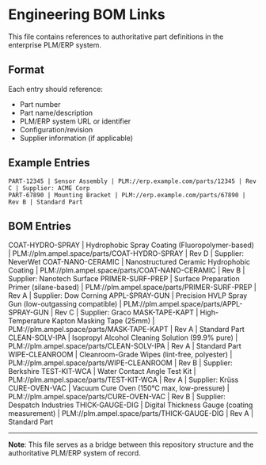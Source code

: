 # Engineering BOM Links

This file contains references to authoritative part definitions in the enterprise PLM/ERP system.

## Format

Each entry should reference:
- Part number
- Part name/description
- PLM/ERP system URL or identifier
- Configuration/revision
- Supplier information (if applicable)

## Example Entries

```
PART-12345 | Sensor Assembly | PLM://erp.example.com/parts/12345 | Rev C | Supplier: ACME Corp
PART-67890 | Mounting Bracket | PLM://erp.example.com/parts/67890 | Rev B | Standard Part
```

## BOM Entries

COAT-HYDRO-SPRAY | Hydrophobic Spray Coating (Fluoropolymer-based) | PLM://plm.ampel.space/parts/COAT-HYDRO-SPRAY | Rev D | Supplier: NeverWet
COAT-NANO-CERAMIC | Nanostructured Ceramic Hydrophobic Coating | PLM://plm.ampel.space/parts/COAT-NANO-CERAMIC | Rev B | Supplier: Nanotech Surface
PRIMER-SURF-PREP | Surface Preparation Primer (silane-based) | PLM://plm.ampel.space/parts/PRIMER-SURF-PREP | Rev A | Supplier: Dow Corning
APPL-SPRAY-GUN | Precision HVLP Spray Gun (low-outgassing compatible) | PLM://plm.ampel.space/parts/APPL-SPRAY-GUN | Rev C | Supplier: Graco
MASK-TAPE-KAPT | High-Temperature Kapton Masking Tape (25mm) | PLM://plm.ampel.space/parts/MASK-TAPE-KAPT | Rev A | Standard Part
CLEAN-SOLV-IPA | Isopropyl Alcohol Cleaning Solution (99.9% pure) | PLM://plm.ampel.space/parts/CLEAN-SOLV-IPA | Rev A | Standard Part
WIPE-CLEANROOM | Cleanroom-Grade Wipes (lint-free, polyester) | PLM://plm.ampel.space/parts/WIPE-CLEANROOM | Rev B | Supplier: Berkshire
TEST-KIT-WCA | Water Contact Angle Test Kit | PLM://plm.ampel.space/parts/TEST-KIT-WCA | Rev A | Supplier: Krüss
CURE-OVEN-VAC | Vacuum Cure Oven (150°C max, low-pressure) | PLM://plm.ampel.space/parts/CURE-OVEN-VAC | Rev B | Supplier: Despatch Industries
THICK-GAUGE-DIG | Digital Thickness Gauge (coating measurement) | PLM://plm.ampel.space/parts/THICK-GAUGE-DIG | Rev A | Standard Part

---

**Note**: This file serves as a bridge between this repository structure and the authoritative PLM/ERP system of record.

